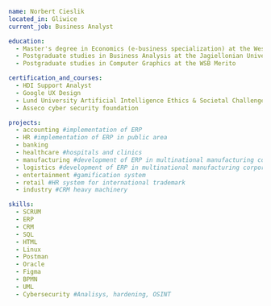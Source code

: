 ```yaml 
name: Norbert Cieslik
located_in: Gliwice
current_job: Business Analyst

education:
  - Master's degree in Economics (e-business specialization) at the West Pomeranian University of Technology in Szczecin
  - Postgraduate studies in Business Analysis at the Jagiellonian University
  - Postgraduate studies in Computer Graphics at the WSB Merito

certification_and_courses:
  - HDI Support Analyst
  - Google UX Design
  - Lund University Artificial Intelligence Ethics & Societal Challenges
  - Asseco cyber security foundation

projects:
  - accounting #implementation of ERP
  - HR #implementation of ERP in public area
  - banking 
  - healthcare #hospitals and clinics
  - manufacturing #development of ERP in multinational manufacturing corporation
  - logistics #development of ERP in multinational manufacturing corporation and rail system
  - entertainment #gamification system
  - retail #HR system for international trademark
  - industry #CRM heavy machinery

skills:
  - SCRUM
  - ERP
  - CRM
  - SQL
  - HTML
  - Linux
  - Postman
  - Oracle
  - Figma
  - BPMN
  - UML
  - Cybersecurity #Analisys, hardening, OSINT
```
<!---
ncieslik/ncieslik is a ✨ special ✨ repository because its `README.md` (this file) appears on your GitHub profile.
You can click the Preview link to take a look at your changes.
--->
